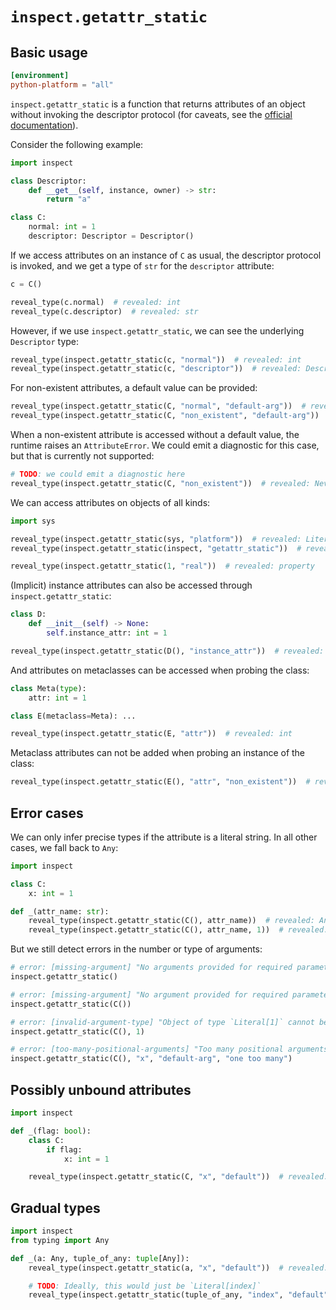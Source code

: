 # `inspect.getattr_static`

## Basic usage

```toml
[environment]
python-platform = "all"
```

`inspect.getattr_static` is a function that returns attributes of an object without invoking the
descriptor protocol (for caveats, see the [official documentation]).

Consider the following example:

```py
import inspect

class Descriptor:
    def __get__(self, instance, owner) -> str:
        return "a"

class C:
    normal: int = 1
    descriptor: Descriptor = Descriptor()
```

If we access attributes on an instance of `C` as usual, the descriptor protocol is invoked, and we
get a type of `str` for the `descriptor` attribute:

```py
c = C()

reveal_type(c.normal)  # revealed: int
reveal_type(c.descriptor)  # revealed: str
```

However, if we use `inspect.getattr_static`, we can see the underlying `Descriptor` type:

```py
reveal_type(inspect.getattr_static(c, "normal"))  # revealed: int
reveal_type(inspect.getattr_static(c, "descriptor"))  # revealed: Descriptor
```

For non-existent attributes, a default value can be provided:

```py
reveal_type(inspect.getattr_static(C, "normal", "default-arg"))  # revealed: int
reveal_type(inspect.getattr_static(C, "non_existent", "default-arg"))  # revealed: Literal["default-arg"]
```

When a non-existent attribute is accessed without a default value, the runtime raises an
`AttributeError`. We could emit a diagnostic for this case, but that is currently not supported:

```py
# TODO: we could emit a diagnostic here
reveal_type(inspect.getattr_static(C, "non_existent"))  # revealed: Never
```

We can access attributes on objects of all kinds:

```py
import sys

reveal_type(inspect.getattr_static(sys, "platform"))  # revealed: LiteralString
reveal_type(inspect.getattr_static(inspect, "getattr_static"))  # revealed: Literal[getattr_static]

reveal_type(inspect.getattr_static(1, "real"))  # revealed: property
```

(Implicit) instance attributes can also be accessed through `inspect.getattr_static`:

```py
class D:
    def __init__(self) -> None:
        self.instance_attr: int = 1

reveal_type(inspect.getattr_static(D(), "instance_attr"))  # revealed: int
```

And attributes on metaclasses can be accessed when probing the class:

```py
class Meta(type):
    attr: int = 1

class E(metaclass=Meta): ...

reveal_type(inspect.getattr_static(E, "attr"))  # revealed: int
```

Metaclass attributes can not be added when probing an instance of the class:

```py
reveal_type(inspect.getattr_static(E(), "attr", "non_existent"))  # revealed: Literal["non_existent"]
```

## Error cases

We can only infer precise types if the attribute is a literal string. In all other cases, we fall
back to `Any`:

```py
import inspect

class C:
    x: int = 1

def _(attr_name: str):
    reveal_type(inspect.getattr_static(C(), attr_name))  # revealed: Any
    reveal_type(inspect.getattr_static(C(), attr_name, 1))  # revealed: Any
```

But we still detect errors in the number or type of arguments:

```py
# error: [missing-argument] "No arguments provided for required parameters `obj`, `attr` of function `getattr_static`"
inspect.getattr_static()

# error: [missing-argument] "No argument provided for required parameter `attr`"
inspect.getattr_static(C())

# error: [invalid-argument-type] "Object of type `Literal[1]` cannot be assigned to parameter 2 (`attr`) of function `getattr_static`; expected type `str`"
inspect.getattr_static(C(), 1)

# error: [too-many-positional-arguments] "Too many positional arguments to function `getattr_static`: expected 3, got 4"
inspect.getattr_static(C(), "x", "default-arg", "one too many")
```

## Possibly unbound attributes

```py
import inspect

def _(flag: bool):
    class C:
        if flag:
            x: int = 1

    reveal_type(inspect.getattr_static(C, "x", "default"))  # revealed: int | Literal["default"]
```

## Gradual types

```py
import inspect
from typing import Any

def _(a: Any, tuple_of_any: tuple[Any]):
    reveal_type(inspect.getattr_static(a, "x", "default"))  # revealed: Any | Literal["default"]

    # TODO: Ideally, this would just be `Literal[index]`
    reveal_type(inspect.getattr_static(tuple_of_any, "index", "default"))  # revealed: Literal[index] | Literal["default"]
```

[official documentation]: https://docs.python.org/3/library/inspect.html#inspect.getattr_static
